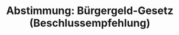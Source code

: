 ---
abstimmung:
  abstimmung: 3
  bundestagssitzung: 66
  datum: 10. November 2022
  legislaturperiode: 20
categories:
- Todo
data:
- title: Abstimmungsergebnis 20221110_3.pdf
  url: /res/2025-btw/abstimmungsergebnisse/20221110_3.pdf
- title: Abstimmungsergebnis 20221110_3_xls.xlsx
  url: /res/2025-btw/abstimmungsergebnisse/20221110_3_xls.xlsx
- title: Abstimmungsergebnis 20221110_3_xls.csv
  url: /res/2025-btw/abstimmungsergebnisse_csv/20221110_3_xls.csv
documents:
- local: /res/2025-btw/drucksachen/2004053.pdf
  summary: '### Antrag der Fraktion DIE LINKE: Regelsätze spürbar erhöhen – 200 Euro
    mehr gegen Inflation und Armut


    Dieser Antrag der Linken fordert eine spürbare Erhöhung der Regelsätze im Bürgergeld,
    um die Auswirkungen von Inflation und Armut abzumildern.  Bis zur Neuberechnung
    der Regelbedarfe wird ein monatlicher Zuschlag gefordert.


    **Kernpunkte und Ziele:**


    * Neu Berechnung der Regelbedarfe zum 1. Januar 2024 mit jährlicher Fortschreibung

    * Monatlicher Zuschlag von 200 Euro (Stufe 1-3) bzw. 100 Euro (Stufe 4-6) als
    Übergangslösung

    * Berücksichtigung der Stromkosten ausserhalb des Regelbedarfs

    * Beteiligung von Leistungsberechtigten und Expertinnen und Experten bei der Neuberechnung



    '
  title: Drucksache 20/4053
  url: https://dserver.bundestag.de/btd/20/040/2004053.pdf
- local: /res/2025-btw/drucksachen/2004360.pdf
  summary: '### Beschlussempfehlung und Bericht des Ausschusses für Arbeit und Soziales


    Der Ausschuss empfiehlt die Annahme des Gesetzentwurfs zur Einführung des Bürgergeldes
    und lehnt vier Anträge von Abgeordneten der AfD und der Linken ab. **Kernpunkte
    und Ziele:** Einführung des Bürgergeldes, Anpassung der Regelbedarfe, Ausbau des
    sozialen Arbeitsmarktes, Erhöhung der Regelsätze, Abschaffung von Sanktionen.

    '
  title: Drucksache 20/4360
  url: https://dserver.bundestag.de/btd/20/043/2004360.pdf
ergebnis:
  AfD:
    enthaltung: 0
    gesamt: 79
    ja: 70
    nein: 0
    nichtabgegeben: 9
    ungueltig: 0
  Bündnis 90/Die Grünen:
    enthaltung: 0
    gesamt: 118
    ja: 107
    nein: 0
    nichtabgegeben: 11
    ungueltig: 0
  CDU/CSU:
    enthaltung: 0
    gesamt: 197
    ja: 185
    nein: 0
    nichtabgegeben: 12
    ungueltig: 0
  Die Linke:
    enthaltung: 0
    gesamt: 39
    ja: 0
    nein: 34
    nichtabgegeben: 5
    ungueltig: 0
  FDP:
    enthaltung: 0
    gesamt: 91
    ja: 83
    nein: 0
    nichtabgegeben: 8
    ungueltig: 0
  Fraktionslos:
    enthaltung: 1
    gesamt: 5
    ja: 2
    nein: 1
    nichtabgegeben: 1
    ungueltig: 0
  SPD:
    enthaltung: 0
    gesamt: 206
    ja: 194
    nein: 0
    nichtabgegeben: 12
    ungueltig: 0
layout: abstimmung
links:
- title: Link zu bundestag.de
  url: https://www.bundestag.de/parlament/plenum/abstimmung/abstimmung?id=811
preview: 'Deutscher Bundestag


  66. Sitzung des Deutschen Bundestages

  am Donnerstag, 10. November 2022


  Endgültiges Ergebnis der Namentlichen Abstimmung Nr. 3


  Beschlussempfehlung des Ausschusses für Arbeit und Soziales (11. Ausschuss)

  zu dem Antrag der Abgeordneten Jessica Tatti, Susanne Ferschl, Matthias W. Birkwald,

  weiterer Abgeordneter und der Fraktion DIE LINKE.

  Regelsätze spürbar erhöhen - 200 Euro mehr gegen Inflation und Armut

  Drs. 20/4053 und 20/4360'
tags:
- Todo
title: 'Abstimmung: Bürgergeld-Gesetz (Beschlussempfehlung)'
---